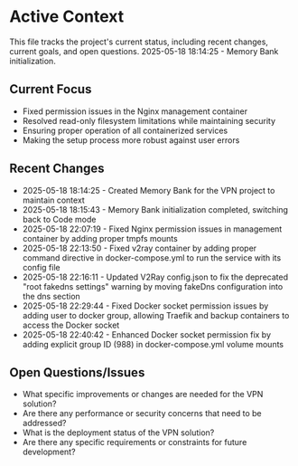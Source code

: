 # Active Context

This file tracks the project's current status, including recent changes, current goals, and open questions.
2025-05-18 18:14:25 - Memory Bank initialization.

## Current Focus

* Fixed permission issues in the Nginx management container
* Resolved read-only filesystem limitations while maintaining security
* Ensuring proper operation of all containerized services
* Making the setup process more robust against user errors

## Recent Changes

* 2025-05-18 18:14:25 - Created Memory Bank for the VPN project to maintain context
* 2025-05-18 18:15:43 - Memory Bank initialization completed, switching back to Code mode
* 2025-05-18 22:07:19 - Fixed Nginx permission issues in management container by adding proper tmpfs mounts
* 2025-05-18 22:13:50 - Fixed v2ray container by adding proper command directive in docker-compose.yml to run the service with its config file
* 2025-05-18 22:16:11 - Updated V2Ray config.json to fix the deprecated "root fakedns settings" warning by moving fakeDns configuration into the dns section
* 2025-05-18 22:29:44 - Fixed Docker socket permission issues by adding user to docker group, allowing Traefik and backup containers to access the Docker socket
* 2025-05-18 22:40:42 - Enhanced Docker socket permission fix by adding explicit group ID (988) in docker-compose.yml volume mounts

## Open Questions/Issues

* What specific improvements or changes are needed for the VPN solution?
* Are there any performance or security concerns that need to be addressed?
* What is the deployment status of the VPN solution?
* Are there any specific requirements or constraints for future development?